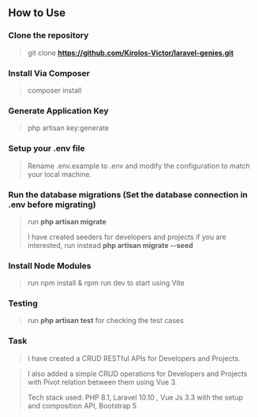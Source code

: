 ## How to Use

### Clone the repository

> git clone **https://github.com/Kirolos-Victor/laravel-genies.git**

### Install Via Composer

> composer install

### Generate Application Key

> php artisan key:generate

### Setup your .env file

> Rename .env.example to .env and modify the configuration to match your local machine.

### Run the database migrations (Set the database connection in .env before migrating)

> run **php artisan migrate**
>
> I have created seeders for developers and projects if you are interested, run instead **php artisan migrate --seed**

### Install Node Modules

> run npm install & npm run dev to start using Vite

### Testing

> run **php artisan test** for checking the test cases

### Task

> I have created a CRUD RESTful APIs for Developers and Projects.

> I also added a simple CRUD operations for Developers and Projects with Pivot relation between them using Vue 3.
>
> Tech stack used: PHP 8.1, Laravel 10.10 , Vue Js 3.3 with the setup and composition API, Bootstrap 5



